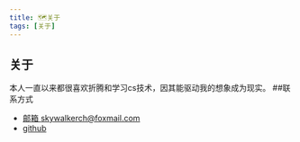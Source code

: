 ```yaml
---
title: 🗺️关于
tags: [关于]
---
```

## 关于
本人一直以来都很喜欢折腾和学习cs技术，因其能驱动我的想象成为现实。
##联系方式
- [邮箱 skywalkerch@foxmail.com](mailto:skywalkerch@foxmail.com)
- [github](https://github.com/skywalkerch)
